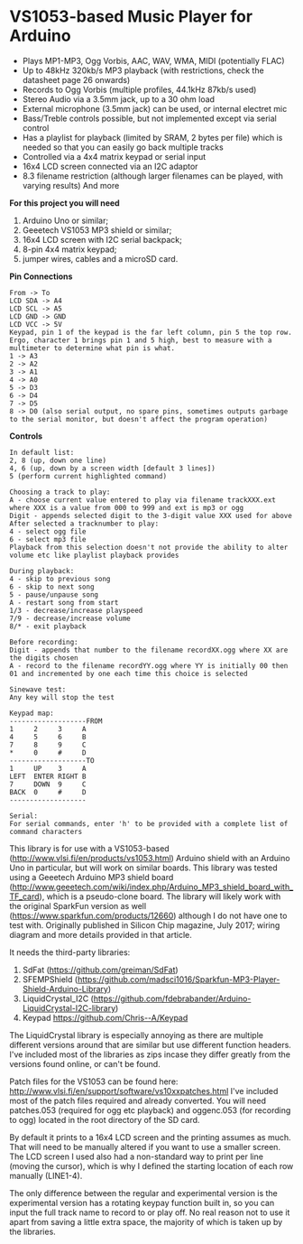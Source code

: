 # VS1053-based Music Player for Arduino

* Plays MP1-MP3, Ogg Vorbis, AAC, WAV, WMA, MIDI (potentially FLAC)
* Up to 48kHz 320kb/s MP3 playback (with restrictions, check the datasheet page 26 onwards)
* Records to Ogg Vorbis (multiple profiles, 44.1kHz 87kb/s used)
* Stereo Audio via a 3.5mm jack, up to a 30 ohm load
* External microphone (3.5mm jack) can be used, or internal electret mic
* Bass/Treble controls possible, but not implemented except via serial control
* Has a playlist for playback (limited by SRAM, 2 bytes per file) which is needed so that you can easily go back multiple tracks
* Controlled via a 4x4 matrix keypad or serial input
* 16x4 LCD screen connected via an I2C adaptor
* 8.3 filename restriction (although larger filenames can be played, with varying results)
And more

**For this project you will need**
1. Arduino Uno or similar;
2. Geeetech VS1053 MP3 shield or similar;
3. 16x4 LCD screen with I2C serial backpack;
4. 8-pin 4x4 matrix keypad;
5. jumper wires, cables and a microSD card.

**Pin Connections**
```
From -> To
LCD SDA -> A4
LCD SCL -> A5
LCD GND -> GND
LCD VCC -> 5V
Keypad, pin 1 of the keypad is the far left column, pin 5 the top row. Ergo, character 1 brings pin 1 and 5 high, best to measure with a multimeter to determine what pin is what.
1 -> A3
2 -> A2
3 -> A1
4 -> A0
5 -> D3
6 -> D4
7 -> D5
8 -> D0 (also serial output, no spare pins, sometimes outputs garbage to the serial monitor, but doesn't affect the program operation)
```

**Controls**
```
In default list:
2, 8 (up, down one line)
4, 6 (up, down by a screen width [default 3 lines])
5 (perform current highlighted command)

Choosing a track to play:
A - choose current value entered to play via filename trackXXX.ext where XXX is a value from 000 to 999 and ext is mp3 or ogg
Digit - appends selected digit to the 3-digit value XXX used for above
After selected a tracknumber to play:
4 - select ogg file
6 - select mp3 file
Playback from this selection doesn't not provide the ability to alter volume etc like playlist playback provides

During playback:
4 - skip to previous song
6 - skip to next song
5 - pause/unpause song
A - restart song from start
1/3 - decrease/increase playspeed
7/9 - decrease/increase volume
8/* - exit playback

Before recording:
Digit - appends that number to the filename recordXX.ogg where XX are the digits chosen
A - record to the filename recordYY.ogg where YY is initially 00 then 01 and incremented by one each time this choice is selected

Sinewave test:
Any key will stop the test

Keypad map:
-------------------FROM
1     2     3     A
4     5     6     B
7     8     9     C
*     0     #     D
-------------------TO
1     UP    3     A
LEFT  ENTER RIGHT B
7     DOWN  9     C
BACK  0     #     D
-------------------

Serial:
For serial commands, enter 'h' to be provided with a complete list of command characters
```

This library is for use with a VS1053-based (http://www.vlsi.fi/en/products/vs1053.html) Arduino shield with an Arduino Uno in particular, but will work on similar boards.
This library was tested using a Geeetech Arduino MP3 shield board (http://www.geeetech.com/wiki/index.php/Arduino_MP3_shield_board_with_TF_card), which is a pseudo-clone board. The library will likely work with the original SparkFun version as well (https://www.sparkfun.com/products/12660) although I do not have one to test with. Originally published in Silicon Chip magazine, July 2017; wiring diagram and more details provided in that article.

It needs the third-party libraries:
1. SdFat (https://github.com/greiman/SdFat)
2. SFEMPShield (https://github.com/madsci1016/Sparkfun-MP3-Player-Shield-Arduino-Library)
3. LiquidCrystal_I2C (https://github.com/fdebrabander/Arduino-LiquidCrystal-I2C-library)
4. Keypad https://github.com/Chris--A/Keypad

The LiquidCrystal library is especially annoying as there are multiple different versions around that are similar but use different function headers.
I've included most of the libraries as zips incase they differ greatly from the versions found online, or can't be found.

Patch files for the VS1053 can be found here: http://www.vlsi.fi/en/support/software/vs10xxpatches.html
I've included most of the patch files required and already converted. You will need patches.053 (required for ogg etc playback) and oggenc.053 (for recording to ogg) located in the root directory of the SD card.

By default it prints to a 16x4 LCD screen and the printing assumes as much. That will need to be manually altered if you want to use a smaller screen. The LCD screen I used also had a non-standard way to print per line (moving the cursor), which is why I defined the starting location of each row manually (LINE1-4).

The only difference between the regular and experimental version is the experimental version has a rotating keypay function built in, so you can input the full track name to record to or play off. No real reason not to use it apart from saving a little extra space, the majority of which is taken up by the libraries.
